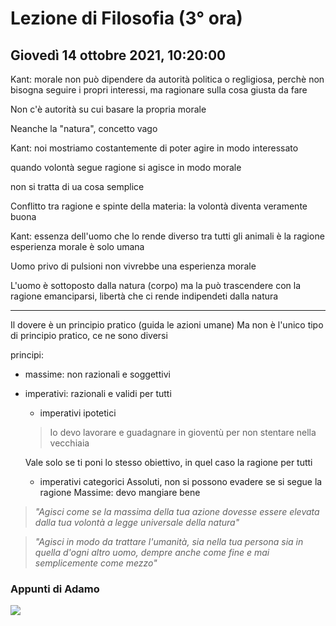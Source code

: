 # Lezione di Filosofia (3° ora) 
## Giovedì 14 ottobre 2021, 10:20:00


Kant: morale non può dipendere da autorità politica o regligiosa, perchè non bisogna seguire i propri interessi, ma ragionare sulla cosa giusta da fare 

Non c'è autorità su cui basare la propria morale

Neanche la "natura", concetto vago 


Kant: noi mostriamo costantemente di poter agire in modo interessato

quando volontà segue ragione si agisce in modo morale

non si tratta di ua cosa semplice


Conflitto tra ragione e spinte della materia: la volontà diventa veramente buona

Kant: essenza dell'uomo che lo rende diverso tra tutti gli animali è la ragione
esperienza morale è solo umana


Uomo privo di pulsioni non vivrebbe una esperienza morale


L'uomo è sottoposto dalla natura (corpo) ma la può trascendere con la ragione
emanciparsi, libertà che ci rende indipendeti dalla natura


---
Il dovere è un principio pratico (guida le azioni umane)
Ma non è l'unico tipo di principio pratico, ce ne sono diversi

principi:
* massime: non razionali e soggettivi
* imperativi: razionali e validi per tutti
	* imperativi ipotetici
	> Io devo lavorare e guadagnare in gioventù per non stentare nella vecchiaia
	
	Vale solo se ti poni lo stesso obiettivo, in quel caso la ragione per tutti
	* imperativi categorici
	Assoluti, non si possono evadere se si segue la ragione
Massime: devo mangiare bene

> _"Agisci come se la massima della tua azione dovesse essere elevata dalla tua volontà a legge universale della natura"_

> _"Agisci in modo da trattare l'umanità, sia nella tua persona sia in quella d'ogni altro uomo, dempre anche come fine e mai semplicemente come mezzo"_

### Appunti di Adamo
![](https://i.imgur.com/WWDl7da.png)
<!--stackedit_data:
eyJwcm9wZXJ0aWVzIjoiZXh0ZW5zaW9uczpcbiAgcHJlc2V0Oi
Bjb21tb25tYXJrXG4iLCJoaXN0b3J5IjpbLTIwNDM0OTcyLC0x
ODcyNTY1MzM4LC00MjI2MzI4NDgsMTk2MTUzMzE3MiwtMTIyND
UyNDI3NSwtODg2NTA4MjkyXX0=
-->
